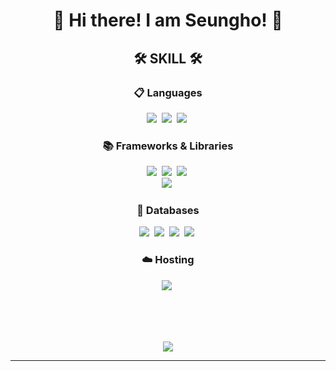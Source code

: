 <h1 align="center">
  👋 Hi there! I am Seungho! 👋 
</h1>
<h2 align="center">
  🛠 SKILL 🛠
</h2>

<div align="center">
  <h3>📋 Languages</h3>
  <img src="https://img.shields.io/badge/Java-5382a1?style=for-the-badge&logo=java&logoColor=black"/></a>&nbsp
  <img src="https://img.shields.io/badge/Python-306998?style=for-the-badge&logo=Python&logoColor=white" /></a>&nbsp
  <img src="https://img.shields.io/badge/javascript-%23323330.svg?style=for-the-badge&logo=javascript&logoColor=%23F7DF1E"></a>&nbsp
</div>
<div align="center">
  <h3>📚 Frameworks & Libraries</h3> 
  <img src="https://img.shields.io/badge/Spring-6DB33F?style=for-the-badge&logo=Spring&logoColor=white"></a>&nbsp
  <img src="https://img.shields.io/badge/Spring Boot-6DB33F?style=for-the-badge&logo=Spring Boot&logoColor=white"/></a>&nbsp
  <img src="https://img.shields.io/badge/flask-000000?style=for-the-badge&logo=flask&logoColor=white"></a>&nbsp
  <br>
  <img src="https://img.shields.io/badge/vue.Js-4FC08D?style=for-the-badge&logo=vue.js&logoColor=white"/></a>&nbsp
</div>
<div align="center">
  <h3>💾 Databases</h3> 
  <img src="https://img.shields.io/badge/Mysql-E6B91E?style=for-the-badge&logo=MySql&logoColor=white"/></a>&nbsp 
  <img src="https://img.shields.io/badge/MariaDB-003545?style=for-the-badge&logo=mariadb&logoColor=white"></a>&nbsp
  <img src="https://img.shields.io/badge/firebase-a08021?style=for-the-badge&logo=firebase&logoColor=ffcd34"</a>&nbsp
  <img src="https://img.shields.io/badge/redis-%23DD0031.svg?style=for-the-badge&logo=redis&logoColor=white"</a>&nbsp
</div>
<div align="center">
  <h3>☁️ Hosting</h3> 
  <img src="https://img.shields.io/badge/AWS-%23FF9900.svg?style=for-the-badge&logo=amazon-aws&logoColor=white"></a>&nbsp
</div>

<br><br><br>
</p>

<div align="center">
  <img src="https://github-readme-stats.vercel.app/api?username=jshEIT&show_icons=true&theme=onedark">
</div>
  

* * *


<!--
**jshEIT/jshEIT** is a ✨ _special_ ✨ repository because its `README.md` (this file) appears on your GitHub profile.

Here are some ideas to get you started:

- 🔭 I’m currently working on ...
- 🌱 I’m currently learning ...
- 👯 I’m looking to collaborate on ...
- 🤔 I’m looking for help with ...
- 💬 Ask me about ...
- 📫 How to reach me: ...
- 😄 Pronouns: ...
- ⚡ Fun fact: ...
-->
